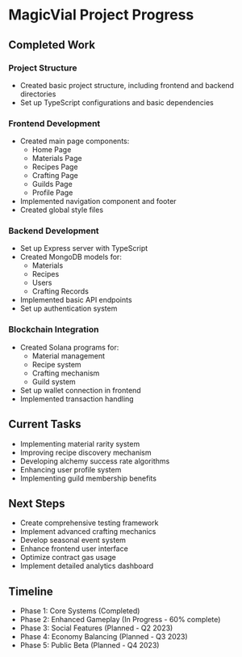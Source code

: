 # MagicVial Project Progress

## Completed Work

### Project Structure
- Created basic project structure, including frontend and backend directories
- Set up TypeScript configurations and basic dependencies

### Frontend Development
- Created main page components:
  - Home Page
  - Materials Page
  - Recipes Page
  - Crafting Page
  - Guilds Page
  - Profile Page
- Implemented navigation component and footer
- Created global style files

### Backend Development
- Set up Express server with TypeScript
- Created MongoDB models for:
  - Materials
  - Recipes
  - Users
  - Crafting Records
- Implemented basic API endpoints
- Set up authentication system

### Blockchain Integration
- Created Solana programs for:
  - Material management
  - Recipe system
  - Crafting mechanism
  - Guild system
- Set up wallet connection in frontend
- Implemented transaction handling

## Current Tasks

- Implementing material rarity system
- Improving recipe discovery mechanism
- Developing alchemy success rate algorithms
- Enhancing user profile system
- Implementing guild membership benefits

## Next Steps

- Create comprehensive testing framework
- Implement advanced crafting mechanics
- Develop seasonal event system
- Enhance frontend user interface
- Optimize contract gas usage
- Implement detailed analytics dashboard

## Timeline

- Phase 1: Core Systems (Completed)
- Phase 2: Enhanced Gameplay (In Progress - 60% complete)
- Phase 3: Social Features (Planned - Q2 2023)
- Phase 4: Economy Balancing (Planned - Q3 2023)
- Phase 5: Public Beta (Planned - Q4 2023) 